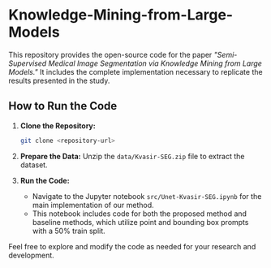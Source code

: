 # Knowledge-Mining-from-Large-Models

This repository provides the open-source code for the paper *"Semi-Supervised Medical Image Segmentation via Knowledge Mining from Large Models."* It includes the complete implementation necessary to replicate the results presented in the study.

## How to Run the Code

1. **Clone the Repository:**
   ```bash
   git clone <repository-url>
   ```

2. **Prepare the Data:**
   Unzip the `data/Kvasir-SEG.zip` file to extract the dataset.

3. **Run the Code:**
   - Navigate to the Jupyter notebook `src/Unet-Kvasir-SEG.ipynb` for the main implementation of our method.
   - This notebook includes code for both the proposed method and baseline methods, which utilize point and bounding box prompts with a 50% train split.

Feel free to explore and modify the code as needed for your research and development. 
